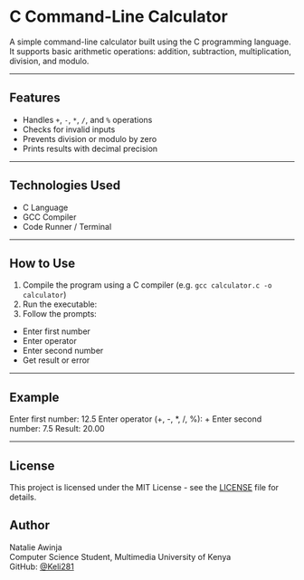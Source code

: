# C Command-Line Calculator

A simple command-line calculator built using the C programming language.  
It supports basic arithmetic operations: addition, subtraction, multiplication, division, and modulo.

---

## Features

- Handles `+`, `-`, `*`, `/`, and `%` operations
- Checks for invalid inputs
- Prevents division or modulo by zero
- Prints results with decimal precision

---

## Technologies Used

- C Language
- GCC Compiler
- Code Runner / Terminal

---

## How to Use

1. Compile the program using a C compiler (e.g. `gcc calculator.c -o calculator`)
2. Run the executable:
3. Follow the prompts:
- Enter first number
- Enter operator
- Enter second number
- Get result or error

---

## Example

Enter first number:
12.5
Enter operator (+, -, *, /, %):
+
Enter second number:
7.5
Result: 20.00

---

## License

This project is licensed under the MIT License - see the [LICENSE](LICENSE) file for details.

## Author

Natalie Awinja  
Computer Science Student, Multimedia University of Kenya  
GitHub: [@Keli281](https://github.com/Keli281)

